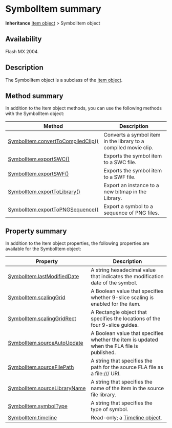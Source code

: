 # SymbolItem summary

**Inheritance** [Item object](../Item_object/Item_summary.md) > SymbolItem object

## Availability

Flash MX 2004.

## Description

The SymbolItem object is a subclass of the [Item object](../Item_object/Item_summary.md).

## Method summary

In addition to the Item object methods, you can use the following methods with the SymbolItem object:

| **Method** | **Description** |
| --- | --- |
| [SymbolItem.convertToCompiledClip()](../SymbolItem_object/SymbolItem.md) | Converts a symbol item in the library to a compiled movie clip. |
| [SymbolItem.exportSWC()](../SymbolItem_object/SymbolItem1.md) | Exports the symbol item to a SWC file. |
| [SymbolItem.exportSWF()](../SymbolItem_object/SymbolItem2.md) | Exports the symbol item to a SWF file. |
| [SymbolItem.exportToLibrary()](../SymbolItem_object/SymbolItem3.md) | Export an instance to a new bitmap in the Library. |
| [SymbolItem.exportToPNGSequence()](../SymbolItem_object/SymbolItem4.md) | Export a symbol to a sequence of PNG files. |

## Property summary

In addition to the Item object properties, the following properties are available for the SymbolItem object:

| **Property** | **Description** |
| --- | --- |
| [SymbolItem.lastModifiedDate](../SymbolItem_object/SymbolItem5.md) | A string hexadecimal value that indicates the modification date of the symbol. |
| [SymbolItem.scalingGrid](../SymbolItem_object/SymbolItem6.md) | A Boolean value that specifies whether 9-slice scaling is enabled for the item. |
| [SymbolItem.scalingGridRect](../SymbolItem_object/SymbolItem7.md) | A Rectangle object that specifies the locations of the four 9-slice guides. |
| [SymbolItem.sourceAutoUpdate](../SymbolItem_object/SymbolItem8.md) | A Boolean value that specifies whether the item is updated when the FLA file is published. |
| [SymbolItem.sourceFilePath](../SymbolItem_object/SymbolItem9.md) | A string that specifies the path for the source FLA file as a file:/// URI. |
| [SymbolItem.sourceLibraryName](../SymbolItem_object/SymbolItem10.md) | A string that specifies the name of the item in the source file library. |
| [SymbolItem.symbolType](../SymbolItem_object/SymbolItem11.md) | A string that specifies the type of symbol. |
| [SymbolItem.timeline](../SymbolItem_object/SymbolItem12.md) | Read-only; a [Timeline object](../Timeline_object/Timeline_summary.md). |
